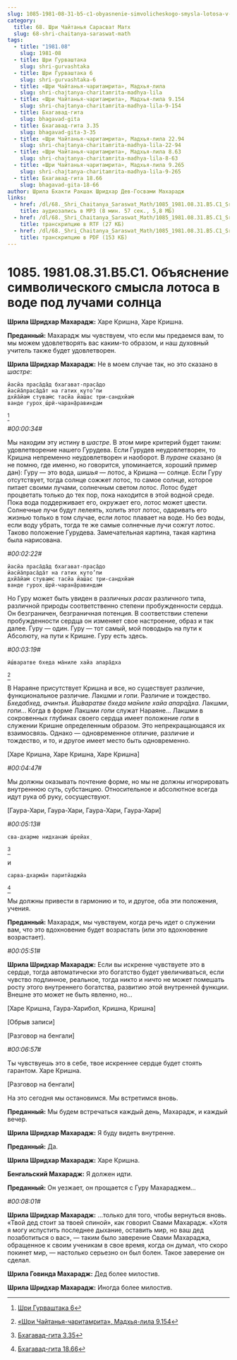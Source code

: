 ```yaml
---
slug: 1085-1981-08-31-b5-c1-obyasnenie-simvolicheskogo-smysla-lotosa-v-vode-pod-luchami-solntsa
category:
  title: 68. Шри Чайтанья Сарасват Матх
  slug: 68-shri-chaitanya-saraswat-math
tags:
  - title: "1981.08"
    slug: 1981-08
  - title: Шри Гурваштака
    slug: shri-gurvashtaka
  - title: Шри Гурваштака 6
    slug: shri-gurvashtaka-6
  - title: «Шри Чайтанья-чаритамрита», Мадхья-лила
    slug: shri-chajtanya-charitamrita-madhya-lila
  - title: «Шри Чайтанья-чаритамрита», Мадхья-лила 9.154
    slug: shri-chajtanya-charitamrita-madhya-lila-9-154
  - title: Бхагавад-гита
    slug: bhagavad-gita
  - title: Бхагавад-гита 3.35
    slug: bhagavad-gita-3-35
  - title: «Шри Чайтанья-чаритамрита», Мадхья-лила 22.94
    slug: shri-chajtanya-charitamrita-madhya-lila-22-94
  - title: «Шри Чайтанья-чаритамрита», Мадхья-лила 8.63
    slug: shri-chajtanya-charitamrita-madhya-lila-8-63
  - title: «Шри Чайтанья-чаритамрита», Мадхья-лила 9.265
    slug: shri-chajtanya-charitamrita-madhya-lila-9-265
  - title: Бхагавад-гита 18.66
    slug: bhagavad-gita-18-66
author: Шрила Бхакти Ракшак Шридхар Дев-Госвами Махарадж
links:
  - href: /dl/68._Shri_Chaitanya_Saraswat_Math/1085_1981.08.31.B5.C1_SridharMj_Obyasneniye_simvolicheskogo_smysla_lotosa_v_vode_pod_luchami_solnca.mp3
    title: аудиозапись в MP3 (8 мин. 57 сек., 5,8 МБ)
  - href: /dl/68._Shri_Chaitanya_Saraswat_Math/1085_1981.08.31.B5.C1_SridharMj_Obyasneniye_simvolicheskogo_smysla_lotosa_v_vode_pod_luchami_solnca.rtf
    title: транскрипцию в RTF (27 КБ)
  - href: /dl/68._Shri_Chaitanya_Saraswat_Math/1085_1981.08.31.B5.C1_SridharMj_Obyasneniye_simvolicheskogo_smysla_lotosa_v_vode_pod_luchami_solnca.pdf
    title: транскрипцию в PDF (153 КБ)
---
```


# 1085. 1981.08.31.B5.C1. Объяснение символического смысла лотоса в воде под лучами солнца

**Шрила Шридхар Махарадж:** Харе Кришна, Харе Кришна.

**Преданный:** Махарадж мы чувствуем, что если мы предаемся вам, то мы можем удовлетворять вас каким-то образом, и наш духовный учитель также будет удовлетворен.

**Шрила Шридхар Махарадж:** Не в моем случае так, но это сказано в *шастре*:

    йасйа праса̄да̄д бхагават-праса̄до
    йасйа̄праса̄да̄т на гатих̣ куто’пи
    дхйа̄йам̇ стувам̇с тасйа йаш́ас три-сандхйам̇
    ванде гурох̣ ш́рӣ-чаран̣а̄равиндам
[^_ftn1]

*#00:00:34#*

Мы находим эту истину в *шастре*. В этом мире критерий будет таким: удовлетворение нашего Гурудева. Если Гурудев неудовлетворен, то Кришна непременно неудовлетворен и наоборот. В *пуране* сказано (я не помню, где именно, но говорится, упоминается, хороший пример дан): Гуру — это вода, *шишья* — лотос, а Кришна — солнце. Если Гуру отсутствует, тогда солнце сожжет лотос, то самое солнце, которое питает своими лучами, солнечным светом лотос. Лотос будет процветать только до тех пор, пока находится в этой водной среде. Пока вода поддерживает его, окружает его, лотос может цвести. Солнечные лучи будут лелеять, холить этот лотос, одаривать его жизнью только в том случае, если лотос плавает на воде. Но без воды, если воду убрать, тогда те же самые солнечные лучи сожгут лотос. Таково положение Гурудева. Замечательная картина, такая картина была нарисована.

*#00:02:22#*

    йасйа праса̄да̄д бхагават-праса̄до
    йасйа̄праса̄да̄т на гатих̣ куто’пи
    дхйа̄йам̇ стувам̇с тасйа йаш́ас три-сандхйам̇
    ванде гурох̣ ш́рӣ-чаран̣а̄равиндам

Но Гуру может быть увиден в различных *расах* различного типа, различной природы соответственно степени пробужденности сердца. Он безграничен, безграничная потенция. В соответствии степени пробужденности сердца он изменяет свое настроение, образ и так далее. Гуру — один. Гуру — тот самый, мой поводырь на пути к Абсолюту, на пути к Кришне. Гуру есть здесь.

*#00:03:19#*

    ӣш́варатве бхеда ма̄ниле хайа апара̄дха
[^_ftn2]

В Нараяне присутствует Кришна и все, но существует различие, функциональное различие. Лакшми и *гопи*. Различие и тождество. *Бхедабхед*, *ачинтья*. *Ӣш́варатве бхеда ма̄ниле хайа апара̄дха.* Лакшми, *гопи*… Когда в форме Лакшми *гопи* служат Нараяне… Лакшми в сокровенных глубинах своего сердца имеет положение *гопи* в служении Кришне определенным образом. Это непрекращающаяся их взаимосвязь. Однако — одновременное отличие, различие и тождество, и то, и другое имеет место быть одновременно.

[Харе Кришна, Харе Кришна, Харе Кришна]

*#00:04:47#*

Мы должны оказывать почтение форме, но мы не должны игнорировать внутреннюю суть, субстанцию. Относительное и абсолютное всегда идут рука об руку, сосуществуют.

[Гаура-Хари, Гаура-Хари, Гаура-Хари, Гаура-Хари]

*#00:05:13#*

    сва-дхарме нидханам̇ ш́рейах̣
[^_ftn3]

и

    сарва-дхарма̄н паритйаджйа
[^_ftn4]

Мы должны привести в гармонию и то, и другое, оба эти положения, учения.

**Преданный:** Махарадж, мы чувствуем, когда речь идет о служении вам, что это вдохновение будет возрастать (или это вдохновение возрастает).

*#00:05:51#*

**Шрила Шридхар Махарадж:** Если вы искренне чувствуете это в сердце, тогда автоматически это богатство будет увеличиваться, если чувство подлинное, реальное, тогда никто и ничто не может помешать росту этого внутреннего богатства, развитию этой внутренней функции. Внешне это может не быть явленно, но…

[Харе Кришна, Гаура-Харибол, Кришна, Кришна]

[Обрыв записи]

[Разговор на бенгали]

*#00:06:57#*

Ты чувствуешь это в себе, твое искреннее сердце будет стоять гарантом. Харе Кришна.

[Разговор на бенгали]

На это сегодня мы остановимся. Мы встретимся вновь.

**Преданный:** Мы будем встречаться каждый день, Махарадж, и каждый вечер.

**Шрила Шридхар Махарадж:** Я буду видеть внутренне.

**Преданный:** Да.

**Шрила Шридхар Махарадж:** Харе Кришна.

**Бенгальский Махарадж:** Я должен идти.

**Преданный:** Он уезжает, он прощается с Гуру Махараджем…

*#00:08:01#*

**Шрила Шридхар Махарадж:** …только для того, чтобы вернуться вновь. «Твой дед стоит за твоей спиной», как говорил Свами Махарадж. «Хотя я могу испустить последнее дыхание, оставить мир, но ваш дед позаботиться о вас», — таким было заверение Свами Махараджа, обращенное к своим ученикам в свое время, когда он думал, что скоро покинет мир, — настолько серьезно он был болен. Такое заверение он сделал.

**Шрила Говинда Махарадж:** Дед более милостив.

**Шрила Шридхар Махарадж:** Иногда более милостив.



[^_ftn1]: [Шри Гурваштака 6](../notes/shri-gurvashtaka/shri-gurvashtaka-6.md)

[^_ftn2]: [«Шри Чайтанья-чаритамрита», Мадхья-лила 9.154](../notes/shri-chajtanya-charitamrita-madhya-lila/shri-chajtanya-charitamrita-madhya-lila-9-154.md)

[^_ftn3]: [Бхагавад-гита 3.35](../notes/bhagavad-gita/bhagavad-gita-3-35.md)

[^_ftn4]: [Бхагавад-гита 18.66](../notes/bhagavad-gita/bhagavad-gita-18-66.md)
